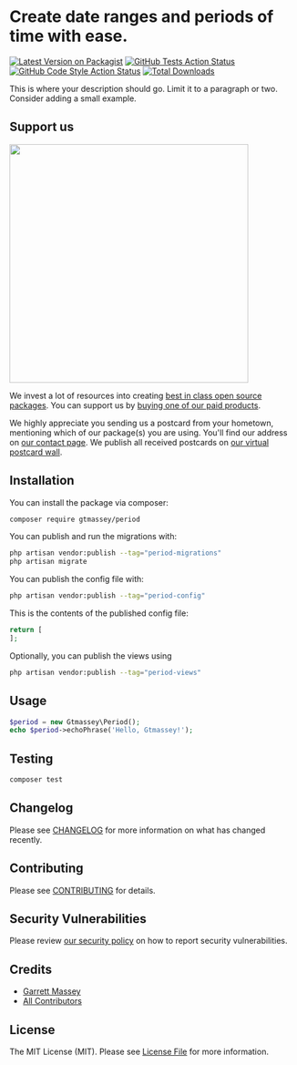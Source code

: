 # Create date ranges and periods of time with ease.

[![Latest Version on Packagist](https://img.shields.io/packagist/v/gtmassey/period.svg?style=flat-square)](https://packagist.org/packages/gtmassey/period)
[![GitHub Tests Action Status](https://img.shields.io/github/workflow/status/gtmassey/period/run-tests?label=tests)](https://github.com/gtmassey/period/actions?query=workflow%3Arun-tests+branch%3Amain)
[![GitHub Code Style Action Status](https://img.shields.io/github/workflow/status/gtmassey/period/Fix%20PHP%20code%20style%20issues?label=code%20style)](https://github.com/gtmassey/period/actions?query=workflow%3A"Fix+PHP+code+style+issues"+branch%3Amain)
[![Total Downloads](https://img.shields.io/packagist/dt/gtmassey/period.svg?style=flat-square)](https://packagist.org/packages/gtmassey/period)

This is where your description should go. Limit it to a paragraph or two. Consider adding a small example.

## Support us

[<img src="https://github-ads.s3.eu-central-1.amazonaws.com/period.jpg?t=1" width="419px" />](https://spatie.be/github-ad-click/period)

We invest a lot of resources into creating [best in class open source packages](https://spatie.be/open-source). You can support us by [buying one of our paid products](https://spatie.be/open-source/support-us).

We highly appreciate you sending us a postcard from your hometown, mentioning which of our package(s) you are using. You'll find our address on [our contact page](https://spatie.be/about-us). We publish all received postcards on [our virtual postcard wall](https://spatie.be/open-source/postcards).

## Installation

You can install the package via composer:

```bash
composer require gtmassey/period
```

You can publish and run the migrations with:

```bash
php artisan vendor:publish --tag="period-migrations"
php artisan migrate
```

You can publish the config file with:

```bash
php artisan vendor:publish --tag="period-config"
```

This is the contents of the published config file:

```php
return [
];
```

Optionally, you can publish the views using

```bash
php artisan vendor:publish --tag="period-views"
```

## Usage

```php
$period = new Gtmassey\Period();
echo $period->echoPhrase('Hello, Gtmassey!');
```

## Testing

```bash
composer test
```

## Changelog

Please see [CHANGELOG](CHANGELOG.md) for more information on what has changed recently.

## Contributing

Please see [CONTRIBUTING](CONTRIBUTING.md) for details.

## Security Vulnerabilities

Please review [our security policy](../../security/policy) on how to report security vulnerabilities.

## Credits

- [Garrett Massey](https://github.com/gtmassey)
- [All Contributors](../../contributors)

## License

The MIT License (MIT). Please see [License File](LICENSE.md) for more information.
